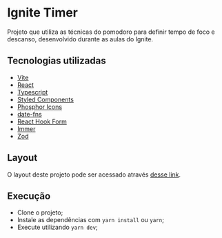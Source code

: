 # Ignite Timer

Projeto que utiliza as técnicas do pomodoro para definir tempo de foco e descanso, desenvolvido durante as aulas do Ignite.

## Tecnologias utilizadas

- [Vite](https://vitejs.dev/)
- [React](https://pt-br.reactjs.org/)
- [Typescript](https://www.typescriptlang.org/)
- [Styled Components](https://styled-components.com/)
- [Phosphor Icons](https://phosphoricons.com/)
- [date-fns](https://date-fns.org/)
- [React Hook Form](https://react-hook-form.com/)
- [Immer](https://immerjs.github.io/immer/)
- [Zod](https://zod.dev/)

## Layout

O layout deste projeto pode ser acessado através [desse link](https://www.figma.com/community/file/1127351821076435124).

## Execução

- Clone o projeto;
- Instale as dependências com `yarn install` ou `yarn`;
- Execute utilizando `yarn dev`;